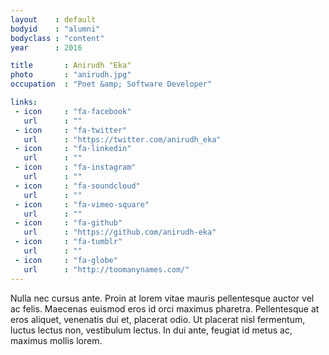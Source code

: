 ```yaml
---
layout    : default
bodyid    : "alumni"
bodyclass : "content"
year      : 2016

title       : Anirudh "Eka"
photo       : "anirudh.jpg"
occupation  : "Poet &amp; Software Developer"

links:
 - icon     : "fa-facebook"
   url      : ""
 - icon     : "fa-twitter"
   url      : "https://twitter.com/anirudh_eka"
 - icon     : "fa-linkedin"
   url      : ""
 - icon     : "fa-instagram"
   url      : ""
 - icon     : "fa-soundcloud"
   url      : ""
 - icon     : "fa-vimeo-square"
   url      : ""
 - icon     : "fa-github"
   url      : "https://github.com/anirudh-eka"
 - icon     : "fa-tumblr"
   url      : ""
 - icon     : "fa-globe"
   url      : "http://toomanynames.com/"
---
```


Nulla nec cursus ante. Proin at lorem vitae mauris pellentesque auctor vel ac felis. Maecenas euismod eros id orci maximus pharetra. Pellentesque at eros aliquet, venenatis dui et, placerat odio. Ut placerat nisl fermentum, luctus lectus non, vestibulum lectus. In dui ante, feugiat id metus ac, maximus mollis lorem.